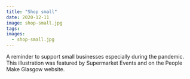 ```yaml
---
title: "Shop small"
date: 2020-12-11
image: shop-small.jpg
tags:
images:
  - shop-small.jpg
---
```


A reminder to support small businesses especially during the pandemic. This illustration was featured by Supermarket Events and on the People Make Glasgow website.